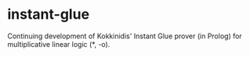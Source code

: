 # instant-glue
Continuing development of Kokkinidis' Instant Glue prover (in Prolog) for multiplicative linear logic (*, -o).
